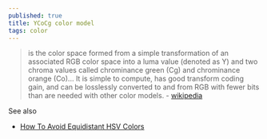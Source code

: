 ```yaml
---
published: true
title: YCoCg color model
tags: color
---
```

> is the color space formed from a simple transformation of an associated RGB color space into a luma value (denoted as Y) and two chroma values called chrominance green (Cg) and chrominance orange (Co)... It is simple to compute, has good transform coding gain, and can be losslessly converted to and from RGB with fewer bits than are needed with other color models. - [wikipedia](https://en.wikipedia.org/wiki/YCoCg)

See also
- [How To Avoid Equidistant HSV Colors ](https://www.vis4.net/blog/2011/12/avoid-equidistant-hsv-colors/)